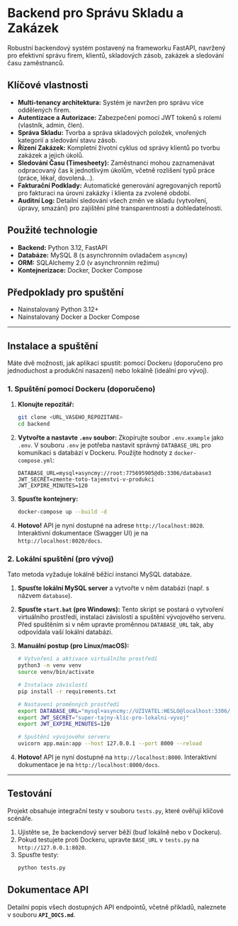 # Backend pro Správu Skladu a Zakázek

Robustní backendový systém postavený na frameworku FastAPI, navržený pro efektivní správu firem, klientů, skladových zásob, zakázek a sledování času zaměstnanců.

## Klíčové vlastnosti

*   **Multi-tenancy architektura:** Systém je navržen pro správu více oddělených firem.
*   **Autentizace a Autorizace:** Zabezpečení pomocí JWT tokenů s rolemi (vlastník, admin, člen).
*   **Správa Skladu:** Tvorba a správa skladových položek, vnořených kategorií a sledování stavu zásob.
*   **Řízení Zakázek:** Kompletní životní cyklus od správy klientů po tvorbu zakázek a jejich úkolů.
*   **Sledování Času (Timesheety):** Zaměstnanci mohou zaznamenávat odpracovaný čas k jednotlivým úkolům, včetně rozlišení typů práce (práce, lékař, dovolená...).
*   **Fakturační Podklady:** Automatické generování agregovaných reportů pro fakturaci na úrovni zakázky i klienta za zvolené období.
*   **Auditní Log:** Detailní sledování všech změn ve skladu (vytvoření, úpravy, smazání) pro zajištění plné transparentnosti a dohledatelnosti.

## Použité technologie

*   **Backend:** Python 3.12, FastAPI
*   **Databáze:** MySQL 8 (s asynchronním ovladačem `asyncmy`)
*   **ORM:** SQLAlchemy 2.0 (v asynchronním režimu)
*   **Kontejnerizace:** Docker, Docker Compose

## Předpoklady pro spuštění

*   Nainstalovaný Python 3.12+
*   Nainstalovaný Docker a Docker Compose

---

## Instalace a spuštění

Máte dvě možnosti, jak aplikaci spustit: pomocí Dockeru (doporučeno pro jednoduchost a produkční nasazení) nebo lokálně (ideální pro vývoj).

### 1. Spuštění pomocí Dockeru (doporučeno)

1.  **Klonujte repozitář:**
    ```bash
    git clone <URL_VASEHO_REPOZITARE>
    cd backend
    ```

2.  **Vytvořte a nastavte `.env` soubor:**
    Zkopírujte soubor `.env.example` jako `.env`. V souboru `.env` je potřeba nastavit správný `DATABASE_URL` pro komunikaci s databází v Dockeru. Použijte hodnoty z `docker-compose.yml`:
    ```env
    DATABASE_URL=mysql+asyncmy://root:775695905@db:3306/database3
    JWT_SECRET=zmente-toto-tajemstvi-v-produkci
    JWT_EXPIRE_MINUTES=120
    ```

3.  **Spusťte kontejnery:**
    ```bash
    docker-compose up --build -d
    ```

4.  **Hotovo!** API je nyní dostupné na adrese `http://localhost:8020`. Interaktivní dokumentace (Swagger UI) je na `http://localhost:8020/docs`.

### 2. Lokální spuštění (pro vývoj)

Tato metoda vyžaduje lokálně běžící instanci MySQL databáze.

1.  **Spusťte lokální MySQL server** a vytvořte v něm databázi (např. s názvem `database`).

2.  **Spusťte `start.bat` (pro Windows):**
    Tento skript se postará o vytvoření virtuálního prostředí, instalaci závislostí a spuštění vývojového serveru. Před spuštěním si v něm upravte proměnnou `DATABASE_URL` tak, aby odpovídala vaší lokální databázi.

3.  **Manuální postup (pro Linux/macOS):**
    ```bash
    # Vytvoření a aktivace virtuálního prostředí
    python3 -m venv venv
    source venv/bin/activate

    # Instalace závislostí
    pip install -r requirements.txt

    # Nastavení proměnných prostředí
    export DATABASE_URL="mysql+asyncmy://UZIVATEL:HESLO@localhost:3306/NAZEV_DB"
    export JWT_SECRET="super-tajny-klic-pro-lokalni-vyvoj"
    export JWT_EXPIRE_MINUTES=120

    # Spuštění vývojového serveru
    uvicorn app.main:app --host 127.0.0.1 --port 8000 --reload
    ```

4.  **Hotovo!** API je nyní dostupné na `http://localhost:8000`. Interaktivní dokumentace je na `http://localhost:8000/docs`.

---

## Testování

Projekt obsahuje integrační testy v souboru `tests.py`, které ověřují klíčové scénáře.

1.  Ujistěte se, že backendový server běží (buď lokálně nebo v Dockeru).
2.  Pokud testujete proti Dockeru, upravte `BASE_URL` v `tests.py` na `http://127.0.0.1:8020`.
3.  Spusťte testy:
    ```bash
    python tests.py
    ```

## Dokumentace API

Detailní popis všech dostupných API endpointů, včetně příkladů, naleznete v souboru **`API_DOCS.md`**.